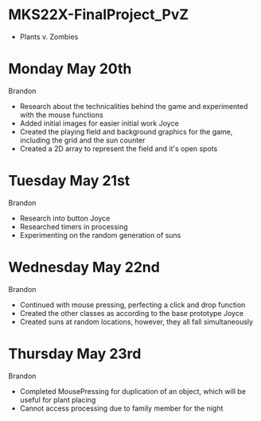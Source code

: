 # MKS22X-FinalProject_PvZ
- Plants v. Zombies
# Monday May 20th
Brandon
  - Research about the technicalities behind the game and experimented with the mouse functions
  - Added initial images for easier initial work
Joyce
  - Created the playing field and background graphics for the game, including the grid and the sun counter
  - Created a 2D array to represent the field and it's open spots
# Tuesday May 21st
Brandon
  - Research into button
Joyce
  - Researched timers in processing
  - Experimenting on the random generation of suns
# Wednesday May 22nd
Brandon
  - Continued with mouse pressing, perfecting a click and drop function
  - Created the other classes as according to the base prototype
Joyce
  - Created suns at random locations, however, they all fall simultaneously
# Thursday May 23rd
Brandon
  - Completed MousePressing for duplication of an object, which will be useful for plant placing
  - Cannot access processing due to family member for the night
